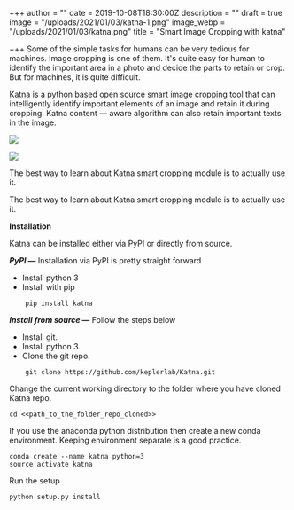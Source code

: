 +++
author = ""
date = 2019-10-08T18:30:00Z
description = ""
draft = true
image = "/uploads/2021/01/03/katna-1.png"
image_webp = "/uploads/2021/01/03/katna.png"
title = "Smart Image Cropping with katna"

+++
Some of the simple tasks for humans can be very tedious for machines. Image cropping is one of them. It's quite easy for human to identify the important area in a photo and decide the parts to retain or crop. But for machines, it is quite difficult.

[Katna](https://github.com/keplerlab/katna) is a python based open source smart image cropping tool that can intelligently identify important elements of an image and retain it during cropping. Katna content — aware algorithm can also retain important texts in the image.

![](/uploads/2021/01/03/katna_crop1.jpg)

![](/uploads/2021/01/03/katna_crop_2.png)

The best way to learn about Katna smart cropping module is to actually use it.

The best way to learn about Katna smart cropping module is to actually use it.

**Installation**

Katna can be installed either via PyPI or directly from source.

**_PyPI_ —** Installation via PyPI is pretty straight forward

* Install python 3
* Install with pip

```
	pip install katna
```
**_Install from source_ —** Follow the steps below

* Install git.
* Install python 3.
* Clone the git repo.

```
	git clone https://github.com/keplerlab/Katna.git
```

Change the current working directory to the folder where you have cloned Katna repo.
```
cd <<path_to_the_folder_repo_cloned>>
```
If you use the anaconda python distribution then create a new conda environment. Keeping environment separate is a good practice.
```
conda create --name katna python=3
source activate katna
```
Run the setup
```
python setup.py install
```
